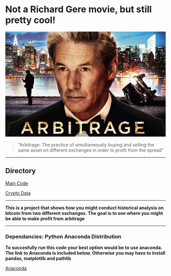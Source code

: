 # Not a Richard Gere movie, but still pretty cool!
![Arbitrage Image](images/R.jpg)

>"Arbitrage: The practice of simultaneously buying and selling the same asset on different exchanges in order to profit from the spread"

---
## Directory
[Main Code](Starter_Code/crypto_arbitrage.ipynb)

[Crypto Data](Starter_Code/Resources)

---

**This is a project that shows how you might conduct historical analysis on bitcoin from two different exchanges. The goal is to see where you might be able to make profit from arbitrage**

---

### Dependancies: Python Anaconda Distribution
**To succesfully run this code your best option would be to use anaconda. The link to Anaconda is included below. Otherwise you may have to install pandas, matplotlib and pathlib**

[Anaconda](https://www.anaconda.com/)
